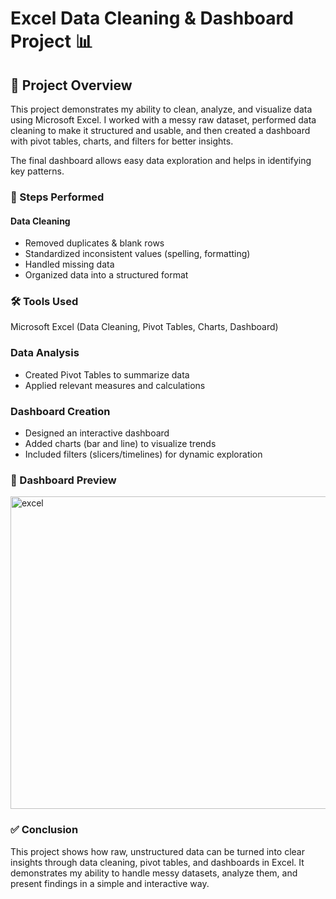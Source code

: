 # Excel Data Cleaning & Dashboard Project 📊


## 📌 Project Overview

This project demonstrates my ability to clean, analyze, and visualize data using Microsoft Excel.
I worked with a messy raw dataset, performed data cleaning to make it structured and usable, and then created a dashboard with pivot tables, charts, and filters for better insights.

The final dashboard allows easy data exploration and helps in identifying key patterns.

### 🔧 Steps Performed

#### Data Cleaning
- Removed duplicates & blank rows
- Standardized inconsistent values (spelling, formatting)
- Handled missing data
- Organized data into a structured format

### 🛠 Tools Used

Microsoft Excel (Data Cleaning, Pivot Tables, Charts, Dashboard)

### Data Analysis

- Created Pivot Tables to summarize data
- Applied relevant measures and calculations

### Dashboard Creation

- Designed an interactive dashboard
- Added charts (bar and line) to visualize trends
- Included filters (slicers/timelines) for dynamic exploration

### 📸 Dashboard Preview

<img width="700" height="500" alt="excel" src="https://github.com/user-attachments/assets/9826937c-644d-4cd5-8953-40cc8a492e65" />
 
### ✅ Conclusion

This project shows how raw, unstructured data can be turned into clear insights through data cleaning, pivot tables, and dashboards in Excel. 
It demonstrates my ability to handle messy datasets, analyze them, and present findings in a simple and interactive way.

